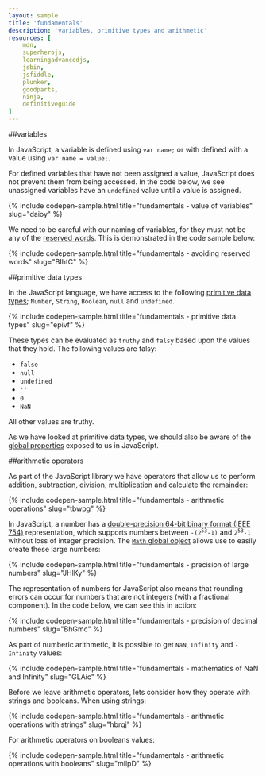 ```yaml
---
layout: sample
title: 'fundamentals'
description: 'variables, primitive types and arithmetic'
resources: [
    mdn,
    superherojs,
    learningadvancedjs,
    jsbin,
    jsfiddle,
    plunker,
    goodparts,
    ninja,
    definitiveguide
]
---
```


##variables

In JavaScript, a variable is defined using `var name;` or with defined with a value using `var name = value;`.

For defined variables that have not been assigned a value, JavaScript does not prevent them from being accessed.  In the code below, we see unassigned variables have an `undefined` value until a value is assigned.

{% include codepen-sample.html title="fundamentals - value of variables" slug="daioy" %}

We need to be careful with our naming of variables, for they must not be any of the [reserved words](https://developer.mozilla.org/en-US/docs/Web/JavaScript/Reference/Lexical_grammar#Reserved_keywords_as_of_ECMAScript_6).  This is demonstrated in the code sample below:

{% include codepen-sample.html title="fundamentals - avoiding reserved words" slug="BIhtC" %}

##primitive data types

In the JavaScript language, we have access to the following [primitive data types](https://developer.mozilla.org/en-US/docs/Glossary/Primitive); `Number`, `String`, `Boolean`, `null` and `undefined`.

{% include codepen-sample.html title="fundamentals - primitive data types" slug="epivf" %}

These types can be evaluated as ```truthy``` and ```falsy``` based upon the values that they hold.  The following values are falsy:

- `false`
- `null`
- `undefined`
- `''`
- `0`
- `NaN`

All other values are truthy.

As we have looked at primitive data types, we should also be aware of the [global properties](https://developer.mozilla.org/en-US/docs/Web/JavaScript/Reference/Global_Objects#Value_properties) exposed to us in JavaScript.

##arithmetic operators

As part of the JavaScript library we have operators that allow us to perform [addition](https://developer.mozilla.org/en-US/docs/Web/JavaScript/Reference/Operators/Arithmetic_Operators#Addition), [subtraction](https://developer.mozilla.org/en-US/docs/Web/JavaScript/Reference/Operators/Arithmetic_Operators#Subtraction), [division](https://developer.mozilla.org/en-US/docs/Web/JavaScript/Reference/Operators/Arithmetic_Operators#Division), [multiplication](https://developer.mozilla.org/en-US/docs/Web/JavaScript/Reference/Operators/Arithmetic_Operators#Multiplication) and calculate the [remainder](https://developer.mozilla.org/en-US/docs/Web/JavaScript/Reference/Operators/Arithmetic_Operators#Remainder):

{% include codepen-sample.html title="fundamentals - arithmetic operations" slug="tbwpg" %}

In JavaScript, a number has a [double-precision 64-bit binary format (IEEE 754)](http://en.wikipedia.org/wiki/Double_precision_floating-point_format) representation, which supports numbers between <code>-(2<sup>53</sup>-1)</code> and <code>2<sup>53</sup>-1</code> without loss of integer precision. The [`Math` global object](https://developer.mozilla.org/en-US/docs/Web/JavaScript/Reference/Global_Objects/Math) allows use to easily create these large numbers:

{% include codepen-sample.html title="fundamentals - precision of large numbers" slug="JHlKy" %}

The representation of numbers for JavaScript also means that rounding errors can occur for numbers that are not integers (with a fractional component). In the code below, we can see this in action:

{% include codepen-sample.html title="fundamentals - precision of decimal numbers" slug="BhGmc" %}

As part of numberic arithmetic, it is possible to get `NaN`,  `Infinity` and `-Infinity` values:

{% include codepen-sample.html title="fundamentals - mathematics of NaN and Infinity" slug="GLAic" %}

Before we leave arithmetic operators, lets consider how they operate with strings and booleans.  When using strings:

{% include codepen-sample.html title="fundamentals - arithmetic operations with strings" slug="hbrqj" %}

For arithmetic operators on booleans values:

{% include codepen-sample.html title="fundamentals - arithmetic operations with booleans" slug="milpD" %}
